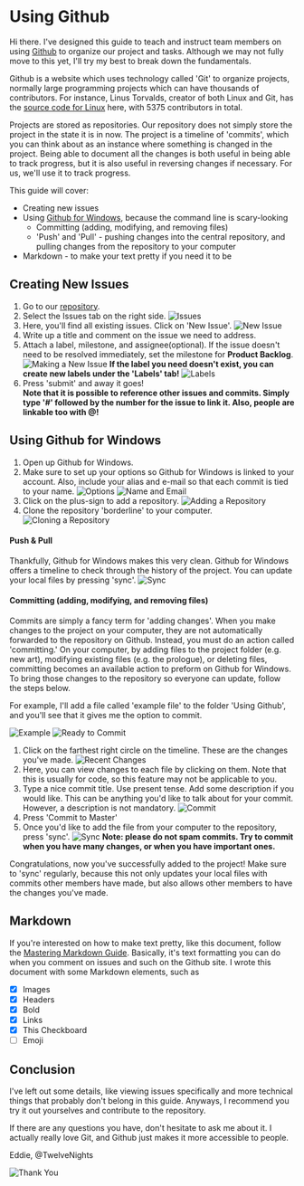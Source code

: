 # Using Github
  Hi there. I've designed this guide to teach and instruct team members on using [Github](https://github.com) to organize our project and tasks. Although we may not fully move to this yet, I'll try my best to break down the fundamentals. 
  
  Github is a website which uses technology called 'Git' to organize projects, normally large programming projects which can have thousands of contributors. For instance, Linus Torvalds, creator of both Linux and Git, has the [source code for Linux](https://github.com/torvalds/linux) here, with 5375 contributors in total.
  
  Projects are stored as repositories. Our repository does not simply store the project in the state it is in now. The project is a timeline of 'commits', which you can think about as an instance where something is changed in the project. Being able to document all the changes is both useful in being able to track progress, but it is also useful in reversing changes if necessary. For us, we'll use it to track progress.
  
This guide will cover:
+ Creating new issues
+ Using [Github for Windows](http://desktop.github.com/), because the command line is scary-looking
  + Committing (adding, modifying, and removing files)
  + 'Push' and 'Pull' - pushing changes into the central repository, and pulling changes from the repository to your computer
+ Markdown - to make your text pretty if you need it to be

## Creating New Issues
1. Go to our [repository](https://github.com/TwelveNights/borderline).
2. Select the Issues tab on the right side.
![Issues](https://github.com/TwelveNights/borderline/blob/master/Using%20Github/1.png?raw=true)
3. Here, you'll find all existing issues. Click on 'New Issue'.
![New Issue](https://github.com/TwelveNights/borderline/blob/master/Using%20Github/2.png?raw=true)
4. Write up a title and comment on the issue we need to address.
5. Attach a label, milestone, and assignee(optional). If the issue doesn't need to be resolved immediately, set the milestone for **Product Backlog**.
![Making a New Issue](https://github.com/TwelveNights/borderline/blob/master/Using%20Github/6.png?raw=true)
**If the label you need doesn't exist, you can create new labels under the 'Labels' tab!**
![Labels](https://github.com/TwelveNights/borderline/blob/master/Using%20Github/4.png?raw=true)
6. Press 'submit' and away it goes!  
**Note that it is possible to reference other issues and commits. Simply type '#' followed by the number for the issue to link it. Also, people are linkable too with @!**

## Using Github for Windows
1. Open up Github for Windows.
2. Make sure to set up your options so Github for Windows is linked to your account. Also, include your alias and e-mail so that each commit is tied to your name.
![Options](https://github.com/TwelveNights/borderline/blob/master/Using%20Github/9.png?raw=true)
![Name and Email](https://github.com/TwelveNights/borderline/blob/master/Using%20Github/10.png?raw=true)
3. Click on the plus-sign to add a repository.
![Adding a Repository](https://github.com/TwelveNights/borderline/blob/master/Using%20Github/7.png?raw=true)
4. Clone the repository 'borderline' to your computer.
![Cloning a Repository](https://github.com/TwelveNights/borderline/blob/master/Using%20Github/8.png?raw=true)

#### Push & Pull
  Thankfully, Github for Windows makes this very clean. Github for Windows offers a timeline to check through the history of the project. You can update your local files by pressing 'sync'.
![Sync](https://github.com/TwelveNights/borderline/blob/master/Using%20Github/14.png?raw=true)

#### Committing (adding, modifying, and removing files)
  Commits are simply a fancy term for 'adding changes'. When you make changes to the project on your computer, they are not automatically forwarded to the repository on Github. Instead, you must do an action called 'committing.' On your computer, by adding files to the project folder (e.g. new art), modifying existing files (e.g. the prologue), or deleting files, committing becomes an available action to preform on Github for Windows. To bring those changes to the repository so everyone can update, follow the steps below.

  For example, I'll add a file called 'example file' to the folder 'Using Github', and you'll see that it gives me the option to commit.
  
![Example](https://github.com/TwelveNights/borderline/blob/master/Using%20Github/example%20file.png?raw=true)
![Ready to Commit](https://github.com/TwelveNights/borderline/blob/master/Using%20Github/15.png?raw=true)
  
1. Click on the farthest right circle on the timeline. These are the changes you've made.
![Recent Changes](https://github.com/TwelveNights/borderline/blob/master/Using%20Github/11.png?raw=true)
2. Here, you can view changes to each file by clicking on them. Note that this is usually for code, so this feature may not be applicable to you.
3. Type a nice commit title. Use present tense. Add some description if you would like. This can be anything you'd like to talk about for your commit. However, a description is not mandatory.
![Commit](https://github.com/TwelveNights/borderline/blob/master/Using%20Github/12.png?raw=true)
4. Press 'Commit to Master'
5. Once you'd like to add the file from your computer to the repository, press 'sync'.
![Sync](https://github.com/TwelveNights/borderline/blob/master/Using%20Github/14.png?raw=true)
**Note: please do not spam commits. Try to commit when you have many changes, or when you have important ones.**

Congratulations, now you've successfully added to the project! Make sure to 'sync' regularly, because this not only updates your local files with commits other members have made, but also allows other members to have the changes you've made.


## Markdown
  If you're interested on how to make text pretty, like this document, follow the [Mastering Markdown Guide](https://guides.github.com/features/mastering-markdown). Basically, it's text formatting you can do when you comment on issues and such on the Github site. I wrote this document with some Markdown elements, such as
- [x] Images
- [x] Headers
- [x] Bold
- [x] Links
- [x] This Checkboard
- [ ] Emoji

## Conclusion
  I've left out some details, like viewing issues specifically and more technical things that probably don't belong in this guide. Anyways, I recommend you try it out yourselves and contribute to the repository.
  
  If there are any questions you have, don't hesitate to ask me about it. I actually really love Git, and Github just makes it more accessible to people.
  
Eddie, @TwelveNights


![Thank You](http://i.imgur.com/SSLjSgB.png)
